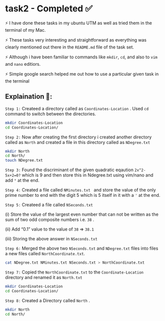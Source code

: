 # task2 - Completed ✅

⚡️ I have done these tasks in my ubuntu UTM as well as tried them in the terminal of my Mac. 

⚡️ These tasks very interesting and straightforward as everything was clearly mentioned out there in the ``README.md`` file of the task set.

⚡️ Although i have been familiar to commands like ``mkdir``, ``cd``, and also to ``vim`` and ``nano`` editiors.

⚡️ Simple google search helped me out how to use a particular given task in the terminal

## Explaination 🤔: 

```Step 1:``` Createed a directory called as  ```Coordinates-Location``` . Used ```cd``` command to switch between the directories.

```sh 
mkdir Coordinates-Location
cd Coordinates-Location/
```

```Step 2:``` Now after creating the first directory i created another directory  called as ```North``` and created a file in this directory called as ```NDegree.txt```



```sh
mkdir North
cd North/
touch NDegree.txt
```
```Step 3:``` Found the discriminant of the given quadratic eqaution ```2x^2-5x+2=0?``` which is 9 and then store this in Ndegree.txt using vim/nano and add ```°``` at the end.

```Step 4:``` Created a file called ```NMinutes.txt ``` and store the value of the only prime number to end with the digit 5 which is 5 itself in it with a ```'``` at the end.

```Step 5:``` Createed a file called ```NSeconds.txt``` 

(i) Store the value of the largest even number that can not be written as the sum of two odd composite numbers i.e. ``38`` .

(ii) Add “0.1” value to the value of ```38``` => ```38.1```

(iii) Storing the above answer in ```NSeconds.txt```

```Step 6:``` Merged the above two ```NSeconds.txt``` and ```NDegree.txt``` files  into files a new files called ```NorthCoordinate.txt```.
```sh
cat NDegree.txt NMinutes.txt NSeconds.txt > NorthCoordinate.txt
```
```Step 7:``` Copied the ```NorthCoordinate.txt``` to the ```Coordinate-Location``` directory and renamed it as ```North.txt```

```sh
mkdir Coordinates-Location
cd Coordinates-Location/
```
```Step 8:``` Created a Directory called ```North``` .

```sh
mkdir North
cd North/
```